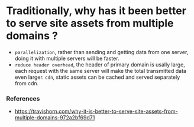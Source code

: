 # Traditionally, why has it been better to serve site assets from multiple domains ?
 - `parallelization`, rather than sending and getting data from one server, doing it with multiple servers will be faster.
 - `reduce header overhead`, the header of primary domain is usally large, each request with the same server will make the total transmitted data even larger.
 `cdn`, static assets can be cached and served separately from cdn.

### References
 - https://travishorn.com/why-it-is-better-to-serve-site-assets-from-multiple-domains-972a2bf69d71
